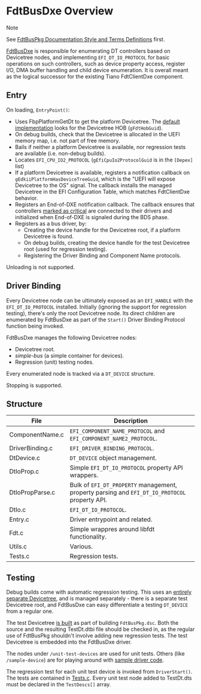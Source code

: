 # FdtBusDxe Overview

> [!NOTE]
> See [FdtBusPkg Documentation Style and Terms Definitions](StyleAndTerms.md) first.

[FdtBusDxe](../Drivers/FdtBusDxe) is responsible for enumerating
DT controllers based on Devicetree nodes, and implementing
`EFI_DT_IO_PROTOCOL` for basic operations on such controllers, such as
device property access, register I/O, DMA buffer handling and child
device enumeration. It is overall meant as the logical successor for
the existing Tiano FdtClientDxe component.

## Entry

On loading, `EntryPoint()`:

- Uses FbpPlatformGetDt to get the platform Devicetree. The [default implementation](../Library/FbpPlatformDtLib) looks
  for the Devicetree HOB (`gFdtHobGuid`).
- On debug builds, check that the Devicetree is allocated in the UEFI memory map, i.e. not part of free memory.
- Bails if neither a platform Devicetree is available, nor regression tests are available (i.e. non-debug builds).
- Locates `EFI_CPU_IO2_PROTOCOL` (`gEfiCpuIo2ProtocolGuid` is in the `[Depex]` list)
- If a platform Devicetree is available, registers a notification callback on
`gEdkiiPlatformHasDeviceTreeGuid`, which is the "UEFI will expose
Devicetree to the OS" signal. The callback installs the managed
Devicetree in the EFI Configuration Table, which matches FdtClientDxe behavior.
- Registers an End-of-DXE notification callback. The callback ensures
that controllers [marked as critical](DtBindings.md#fdtbuspkgcritical)
are connected to their drivers and initialized when End-of-DXE is signaled
during the BDS phase.
- Registers as a bus driver, by:
  - Creating the device handle for the Devicetree root, if a platform Devicetree is found.
  - On debug builds, creating the device handle for the test Devicetree root (used for regression testing).
  - Registering the Driver Binding and Component Name protocols.

Unloading is not supported.

## Driver Binding

Every Devicetree node can be ultimately exposed as an `EFI_HANDLE` with the
`EFI_DT_IO_PROTOCOL` installed. Initially (ignoring the support for
regression testing), there's only the root Devicetree node. Its direct
children are enumerated by FdtBusDxe as part of the `Start()` Driver
Binding Protocol function being invoked.

FdtBusDxe manages the following Devicetree nodes:

- Devicetree root.
- _simple-bus_ (a simple container for devices).
- Regression (unit) testing nodes.

Every enumerated node is tracked via a `DT_DEVICE` structure.

Stopping is supported.

## Structure

| File | Description |
| ---- | ----------- |
| ComponentName.c | `EFI_COMPONENT_NAME_PROTOCOL` and `EFI_COMPONENT_NAME2_PROTOCOL`. |
| DriverBinding.c | `EFI_DRIVER_BINDING_PROTOCOL`. |
| DtDevice.c | `DT_DEVICE` object management. |
| DtIoProp.c | Simple `EFI_DT_IO_PROTOCOL` property API wrappers. |
| DtIoPropParse.c | Bulk of `EFI_DT_PROPERTY` management, property parsing and `EFI_DT_IO_PROTOCOL` property API. |
| DtIo.c | `EFI_DT_IO_PROTOCOL`. |
| Entry.c | Driver entrypoint and related. |
| Fdt.c | Simple wrappres around libfdt functionality. |
| Utils.c | Various. |
| Tests.c | Regression tests. |

## Testing

Debug builds come with automatic regression testing. This uses an
[entirely separate Devicetree](../Drivers/FdtBusDxe/TestDt.dts), and
is managed separately - there is a separate test Devicetree root, and
FdtBusDxe can easy differentiate a testing `DT_DEVICE` from a regular
one.

The test Devicetree [is built](../Drivers/FdtBusDxe/TestDt.sh) as part
of building `FdtBusPkg.dsc`. Both the source and the resulting TestDt.dtbi
file should be checked in, as the regular use of FdtBusPkg shouldn't
involve adding new regression tests. The test Devicetree is embedded
into the FdtBusDxe driver.

The nodes under `/unit-test-devices` are used for unit tests.
Others (like `/sample-device`) are for playing around with [sample
driver code](../Drivers/SampleDeviceDxe).

The regression test for each unit test device is invoked from
`DriverStart()`. The tests are contained in
[Tests.c](../Drivers/FdtBusDxe/Tests.c). Every unit test node
added to TestDt.dts must be declared in the `TestDescs[]` array.